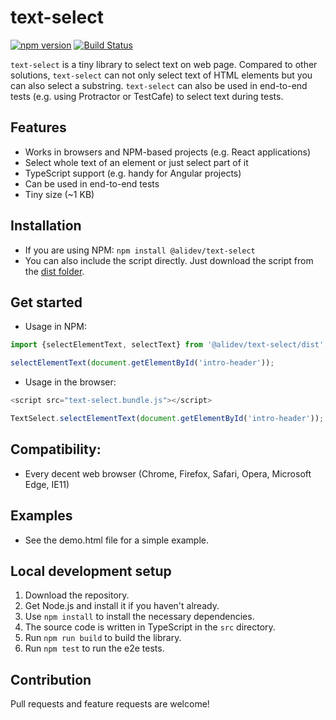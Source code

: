 # text-select

[![npm version](https://badge.fury.io/js/%40alidev%2Ftext-select.svg)](https://badge.fury.io/js/%40alidev%2Ftext-select)
[![Build Status](https://travis-ci.org/ali-kamalizade/text-select.svg?branch=master)](https://travis-ci.org/ali-kamalizade/text-select)

`text-select` is a tiny library to select text on web page.
Compared to other solutions, `text-select` can not only select text of HTML elements but you can also select a substring.
`text-select` can also be used in end-to-end tests (e.g. using Protractor or TestCafe) to select text during tests.

## Features
- Works in browsers and NPM-based projects (e.g. React applications)
- Select whole text of an element or just select part of it
- TypeScript support (e.g. handy for Angular projects)
- Can be used in end-to-end tests
- Tiny size (~1 KB)

## Installation
- If you are using NPM: ```npm install @alidev/text-select```
- You can also include the script directly. Just download the script from the [dist folder](https://github.com/ali-kamalizade/text-select/tree/master/dist).

## Get started
- Usage in NPM:
```javascript
import {selectElementText, selectText} from '@alidev/text-select/dist';

selectElementText(document.getElementById('intro-header'));
```
- Usage in the browser:
```javascript
<script src="text-select.bundle.js"></script>

TextSelect.selectElementText(document.getElementById('intro-header'));
```

## Compatibility:
- Every decent web browser (Chrome, Firefox, Safari, Opera, Microsoft Edge, IE11)

## Examples
- See the demo.html file for a simple example.

## Local development setup
1. Download the repository.
2. Get Node.js and install it if you haven't already.
3. Use ```npm install``` to install the necessary dependencies.
4. The source code is written in TypeScript in the `src` directory.
5. Run ```npm run build``` to build the library.
6. Run ```npm test``` to run the e2e tests.

## Contribution
Pull requests and feature requests are welcome!
